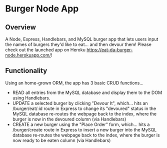 # Burger Node App

## Overview
A Node, Express, Handlebars, and MySQL burger app that lets users input the names of burgers they'd like to eat... and then devour them! Please check out the launched app on Heroku https://eat-da-burger-node.herokuapp.com/!

## Functionality
Using an home-grown ORM, the app has 3 basic CRUD functions...

* READ all entries from the MySQL database and display them to the DOM using Handlebars.
* UPDATE a selected burger by clicking "Devour It", which...
hits an /burger/eat/:id route in Express to change its "devoured" status in the MySQL database
re-routes the webpage back to the index, where the burger is now in the devoured column (via Handlebars)
* CREATE a new burger using the "Place Order" form, which...
hits a /burger/create route in Express to insert a new burger into the MySQL database
re-routes the webpage back to the index, where the burger is now ready to be eaten column (via Handlebars)
